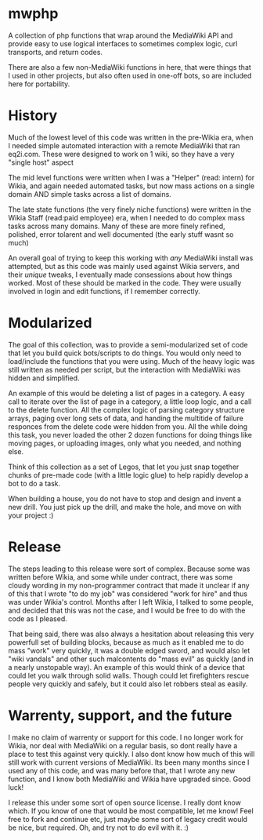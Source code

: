 mwphp
=====

A collection of php functions that wrap around the MediaWiki API and provide easy to use logical interfaces to sometimes complex logic, curl transports, and return codes.

There are also a few non-MediaWiki functions in here, that were things that I used in other projects, but also often used in one-off bots, so are included here for portability.

History
=======

Much of the lowest level of this code was written in the pre-Wikia era, when I needed simple automated interaction with a remote MediaWiki that ran eq2i.com. These were designed to work on 1 wiki, so they have a very "single host" aspect

The mid level functions were written when I was a "Helper" (read: intern) for Wikia, and again needed automated tasks, but now mass actions on a single domain AND simple tasks across a list of domains.

The late state functions (the very finely niche functions) were written in the Wikia Staff (read:paid employee) era, when I needed to do complex mass tasks across many domains. Many of these are more finely refined, polished, error tolarent and well documented (the early stuff wasnt so much)

An overall goal of trying to keep this working with *any* MediaWiki install was attempted, but as this code was mainly used against Wikia servers, and their *unique*  tweaks, I eventually made consessions about how things worked. Most of these should be marked in the code. They were usually involved in login and edit functions, if I remember correctly.

Modularized
===========

The goal of this collection, was to provide a semi-modularized set of code that let you build quick bots/scripts to do things. You would only need to load/include the functions that you were using. Much of the heavy logic was still written as needed per script, but the interaction with MediaWiki was hidden and simplified.

An example of this would be deleting a list of pages in a category. A easy call to iterate over the list of page in a category, a little loop logic, and a call to the delete function. All the complex logic of parsing category structure arrays, paging over long sets of data, and handing the multitide of failure responces from the delete code were hidden from you. All the while doing this task, you never loaded the other 2 dozen functions for doing things like moving pages, or uploading images, only what you needed, and nothing else.

Think of this collection as a set of Legos, that let you just snap together chunks of pre-made code (with a little logic glue) to help rapidly develop a bot to do a task.

When building a house, you do not have to stop and design and invent a new drill. You just pick up the drill, and make the hole, and move on with your project :)

Release
=======
The steps leading to this release were sort of complex. Because some was written before Wikia, and some while under contract, there was some cloudy wording in my non-programmer contract that made it unclear if any of this that I wrote "to do my job" was considered "work for hire" and thus was under Wikia's control. Months after I left Wikia, I talked to some people, and decided that this was not the case, and I would be free to do with the code as I pleased.

That being said, there was also always a hesitation about releasing this very powerfull set of building blocks, because as much as it enabled me to do mass "work" very quickly, it was a double edged sword, and would also let "wiki vandals" and other such malcontents do "mass evil" as quickly (and in a nearly unstopable way). An example of this would think of a device that could let you walk through solid walls. Though could let firefighters rescue people very quickly and safely, but it could also let robbers steal as easily.


Warrenty, support, and the future
=

I make no claim of warrenty or support for this code. I no longer work for Wikia, nor deal with MediaWiki on a regular basis, so dont really have a place to test this against very quickly. I also dont know how much of this will still work with current versions of MediaWiki. Its been many months since I used any of this code, and was many before that, that I wrote any new function, and I know both MediaWiki and Wikia have upgraded since. Good luck!

I release this under some sort of open source license. I really dont know which. If you know of one that would be most compatible, let me know! Feel free to fork and continue etc, just maybe some sort of legacy credit would be nice, but required. Oh, and try not to do evil with it. :)